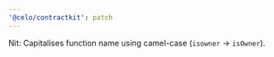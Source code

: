```yaml
---
'@celo/contractkit': patch
---
```


Nit: Capitalises function name using camel-case (`isowner` -> `isOwner`).
